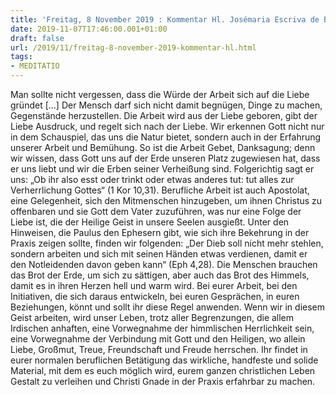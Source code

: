 ```yaml
---
title: 'Freitag, 8 November 2019 : Kommentar Hl. Josémaria Escriva de Balaguer'
date: 2019-11-07T17:46:00.001+01:00
draft: false
url: /2019/11/freitag-8-november-2019-kommentar-hl.html
tags: 
- MEDITATIO
---
```


Man sollte nicht vergessen, dass die Würde der Arbeit sich auf die Liebe gründet \[…\] Der Mensch darf sich nicht damit begnügen, Dinge zu machen, Gegenstände herzustellen. Die Arbeit wird aus der Liebe geboren, gibt der Liebe Ausdruck, und regelt sich nach der Liebe. Wir erkennen Gott nicht nur in dem Schauspiel, das uns die Natur bietet, sondern auch in der Erfahrung unserer Arbeit und Bemühung. So ist die Arbeit Gebet, Danksagung; denn wir wissen, dass Gott uns auf der Erde unseren Platz zugewiesen hat, dass er uns liebt und wir die Erben seiner Verheißung sind. Folgerichtig sagt er uns: „Ob ihr also esst oder trinkt oder etwas anderes tut: tut alles zur Verherrlichung Gottes“ (1 Kor 10,31). Berufliche Arbeit ist auch Apostolat, eine Gelegenheit, sich den Mitmenschen hinzugeben, um ihnen Christus zu offenbaren und sie Gott dem Vater zuzuführen, was nur eine Folge der Liebe ist, die der Heilige Geist in unsere Seelen ausgießt. Unter den Hinweisen, die Paulus den Ephesern gibt, wie sich ihre Bekehrung in der Praxis zeigen sollte, finden wir folgenden: „Der Dieb soll nicht mehr stehlen, sondern arbeiten und sich mit seinen Händen etwas verdienen, damit er den Notleidenden davon geben kann“ (Eph 4,28). Die Menschen brauchen das Brot der Erde, um sich zu sättigen, aber auch das Brot des Himmels, damit es in ihren Herzen hell und warm wird. Bei eurer Arbeit, bei den Initiativen, die sich daraus entwickeln, bei euren Gesprächen, in euren Beziehungen, könnt und sollt ihr diese Regel anwenden. Wenn wir in diesem Geist arbeiten, wird unser Leben, trotz aller Begrenzungen, die allem Irdischen anhaften, eine Vorwegnahme der himmlischen Herrlichkeit sein, eine Vorwegnahme der Verbindung mit Gott und den Heiligen, wo allein Liebe, Großmut, Treue, Freundschaft und Freude herrschen. Ihr findet in eurer normalen beruflichen Betätigung das wirkliche, handfeste und solide Material, mit dem es euch möglich wird, eurem ganzen christlichen Leben Gestalt zu verleihen und Christi Gnade in der Praxis erfahrbar zu machen.
